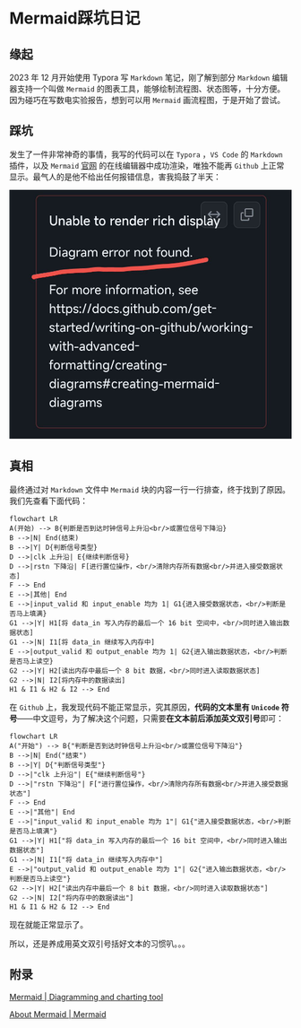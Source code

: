 # Mermaid踩坑日记

## 缘起

2023 年 12 月开始使用 Typora 写 `Markdown` 笔记，刚了解到部分 `Markdown` 编辑器支持一个叫做 `Mermaid` 的图表工具，能够绘制流程图、状态图等，十分方便。因为碰巧在写数电实验报告，想到可以用 `Mermaid` 画流程图，于是开始了尝试。

## 踩坑

发生了一件非常神奇的事情，我写的代码可以在 `Typora` ，`VS Code` 的 `Markdown` 插件，以及 `Mermaid` [官网](https://mermaid.js.org/) 的在线编辑器中成功渲染，唯独不能再 `Github` 上正常显示。最气人的是他不给出任何报错信息，害我捣鼓了半天：

![20231223000021](assets/20231223000021.png)

## 真相

最终通过对 `Markdown` 文件中 `Mermaid` 块的内容一行一行排查，终于找到了原因。我们先查看下面代码：

```mermaid
flowchart LR
A(开始) --> B{判断是否到达时钟信号上升沿<br/>或置位信号下降沿}
B -->|N| End(结束)
B -->|Y| D{判断信号类型}
D -->|clk 上升沿| E{继续判断信号}
D -->|rstn 下降沿| F[进行置位操作，<br/>清除内存所有数据<br/>并进入接受数据状态]
F --> End
E -->|其他| End
E -->|input_valid 和 input_enable 均为 1| G1{进入接受数据状态，<br/>判断是否马上填满}
G1 -->|Y| H1[将 data_in 写入内存的最后一个 16 bit 空间中，<br/>同时进入输出数据状态]
G1 -->|N| I1[将 data_in 继续写入内存中]
E -->|output_valid 和 output_enable 均为 1| G2{进入输出数据状态，<br/>判断是否马上读空}
G2 -->|Y| H2[读出内存中最后一个 8 bit 数据，<br/>同时进入读取数据状态]
G2 -->|N| I2[将内存中的数据读出]
H1 & I1 & H2 & I2 --> End
```


在 `Github` 上，我发现代码不能正常显示，究其原因，**代码的文本里有 `Unicode` 符号**——中文逗号，为了解决这个问题，只需要**在文本前后添加英文双引号**即可：

```mermaid
flowchart LR
A("开始") --> B{"判断是否到达时钟信号上升沿<br/>或置位信号下降沿"}
B -->|N| End("结束")
B -->|Y| D{"判断信号类型"}
D -->|"clk 上升沿"| E{"继续判断信号"}
D -->|"rstn 下降沿"| F["进行置位操作，<br/>清除内存所有数据<br/>并进入接受数据状态"]
F --> End
E -->|"其他"| End
E -->|"input_valid 和 input_enable 均为 1"| G1{"进入接受数据状态，<br/>判断是否马上填满"}
G1 -->|Y| H1["将 data_in 写入内存的最后一个 16 bit 空间中，<br/>同时进入输出数据状态"]
G1 -->|N| I1["将 data_in 继续写入内存中"]
E -->|"output_valid 和 output_enable 均为 1"| G2{"进入输出数据状态，<br/>判断是否马上读空"}
G2 -->|Y| H2["读出内存中最后一个 8 bit 数据，<br/>同时进入读取数据状态"]
G2 -->|N| I2["将内存中的数据读出"]
H1 & I1 & H2 & I2 --> End
```

现在就能正常显示了。

所以，还是养成用英文双引号括好文本的习惯叭。。。

## 附录

[Mermaid | Diagramming and charting tool](https://mermaid.js.org/)

[About Mermaid | Mermaid](https://mermaid.js.org/intro/)